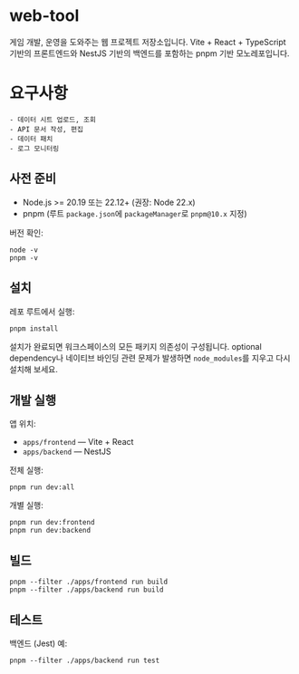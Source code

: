  # web-tool

게임 개발, 운영을 도와주는 웹 프로젝트 저장소입니다.
Vite + React + TypeScript 기반의 프론트엔드와 NestJS 기반의 백엔드를 포함하는 pnpm 기반 모노레포입니다.

# 요구사항

```
- 데이터 시트 업로드, 조회
- API 문서 작성, 편집
- 데이터 패치
- 로그 모니터링
```

## 사전 준비

- Node.js >= 20.19 또는 22.12+ (권장: Node 22.x)
- pnpm (루트 `package.json`에 `packageManager`로 `pnpm@10.x` 지정)

버전 확인:

```
node -v
pnpm -v
```

## 설치

레포 루트에서 실행:

```
pnpm install
```

설치가 완료되면 워크스페이스의 모든 패키지 의존성이 구성됩니다. optional dependency나 네이티브 바인딩 관련 문제가 발생하면 `node_modules`를 지우고 다시 설치해 보세요.

## 개발 실행

앱 위치:

- `apps/frontend` — Vite + React
- `apps/backend` — NestJS

전체 실행:

```
pnpm run dev:all
```

개별 실행:

```
pnpm run dev:frontend
pnpm run dev:backend
```


## 빌드

```
pnpm --filter ./apps/frontend run build
pnpm --filter ./apps/backend run build
```

## 테스트

백엔드 (Jest) 예:

```
pnpm --filter ./apps/backend run test
```